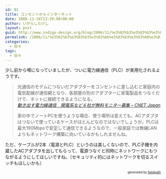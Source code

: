 ```yaml
---
id: 81
title: コンセントからインターネット
date: 2006-11-16T13:29:00+00:00
author: いがらしたけし
layout: post
guid: http://www.indigo-design.org/blog/2006/11/%e3%82%b3%e3%83%b3%e3%82%bb%e3%83%b3%e3%83%88%e3%81%8b%e3%82%89%e3%82%a4%e3%83%b3%e3%82%bf%e3%83%bc%e3%83%8d%e3%83%83%e3%83%88/
permalink: /2006/11/%e3%82%b3%e3%83%b3%e3%82%bb%e3%83%b3%e3%83%88%e3%81%8b%e3%82%89%e3%82%a4%e3%83%b3%e3%82%bf%e3%83%bc%e3%83%8d%e3%83%83%e3%83%88/
categories:
  - 日々
tags:
  - 日々
---
```

少し前から噂になっていましたが、ついに電力線通信（PLC）が実用化されるようです。
  


> 光通信のモデムにつないだアダプターをコンセントに差し込むと家庭内の電気配線が通信網となり、各部屋の別のアダプターに家電製品をつなぐだけで、ネットに接続できるようになる。  
> <cite><a href="http://japan.cnet.com/news/com/story/0,2000056021,20315407,00.htm?ref=rss" class="broken_link">動き出す電力線通信　関電系など６社が無料モニター募集 &#8211; CNET Japan</a></cite></p>
家の中でノートPCを使うような場合、使う場所は変えても、ACアダプタはつないで使っているケースがほとんどなのではないでしょうか。PLCは最大190Mbpsで安定して通信できるようなので、一般家庭では無線LANよりもネットワーク構築に向いているかもしれませんね。

ただ、ケーブルが2本（電源とPLC）というのは美しくないので、PLC子機を内蔵したACアダプタを出してもらって、電源つなぐと同時にネットワークにもつながるようにしてほしいですね。（セキュリティ的にはネットワークを切るスイッチもほしいかも）

<div style="text-align: right;font-size: 10px">
  &nbsp;&nbsp;<span>generated by <a href="http://feedpath.jp">feedpath</a></span>
</div>
